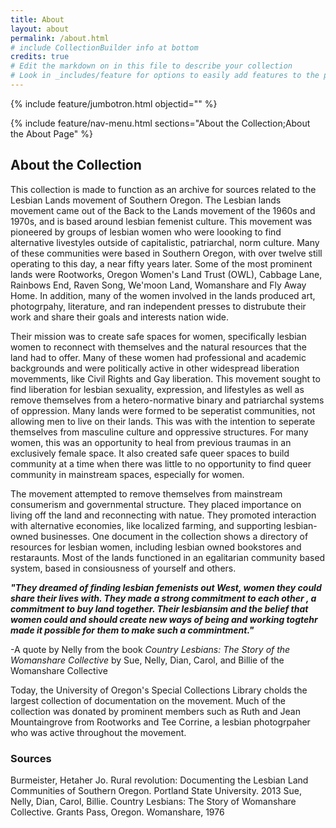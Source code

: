 ```yaml
---
title: About
layout: about
permalink: /about.html
# include CollectionBuilder info at bottom
credits: true
# Edit the markdown on in this file to describe your collection
# Look in _includes/feature for options to easily add features to the page
---
```


{% include feature/jumbotron.html objectid="" %}

{% include feature/nav-menu.html sections="About the Collection;About the About Page" %}

## About the Collection

This collection is made to function as an archive for sources related to the Lesbian Lands movement of Southern Oregon. The Lesbian lands movement came out of the Back to the Lands movement of the 1960s and 1970s, and is based around lesbian femenist culture. This movement was pioneered by groups of lesbian women who were loooking to find alternative livestyles outside of capitalistic, patriarchal, norm culture. Many of these communities were based in Southern Oregon, with over twelve still operating to this day, a near fifty years later. Some of the most prominent lands were Rootworks, Oregon Women's Land Trust (OWL), Cabbage Lane, Rainbows End, Raven Song, We'moon Land, Womanshare and Fly Away Home. In addition, many of the women involved in the lands produced art, photogrpahy, literature, and ran independent presses to distrubute their work and share their goals and interests nation wide. 

Their mission was to create safe spaces for women, specifically lesbian women to reconnect with themselves and the natural resources that the land had to offer. Many of these women had professional and academic backgrounds and were politically active in other widespread liberation movemments, like Civil Rights and Gay liberation. This movement sought to find liberation for lesbian sexuality, expression, and lifestyles as well as remove themselves from a hetero-normative binary and patriarchal systems of oppression. Many lands were formed to be seperatist communities, not allowing men to live on their lands. This was with the intention to seperate themselves from masculine culture and oppressive structures. For many women, this was an opportunity to heal from previous traumas in an exclusively female space. It also created safe queer spaces to build community at a time when there was little to no opportunity to find queer community in mainstream spaces, especially for women. 

The movement attempted to remove themselves from mainstream consumerism and governmental structure. They placed importance on living off the land and reconnecting with natue. They promoted interaction with alternative economies, like localized farming, and supporting lesbian-owned businesses. One document in the collection shows a directory of resources for lesbian women, including lesbian owned bookstores and restaraunts. Most of the lands functioned in an egalitarian community based system, based in consiousness of yourself and others. 

***"They dreamed of finding lesbian femenists out West, women they could share their lives with. They made a strong commitment to each other , a commitment to buy land together. Their lesbiansim and the belief that women could and should create new ways of being and working togtehr made it possible for them to make such a commintment."*** 
 
 -A quote by Nelly from the book *Country Lesbians: The Story of the Womanshare Collective* by Sue, Nelly, Dian, Carol, and Billie of the Womanshare Collective


Today, the University of Oregon's Special Collections Library cholds the largest collection of documentation on the movement. Much of the collection was donated by prominent members such as Ruth and Jean Mountaingrove from Rootworks and Tee Corrine, a lesbian photogrpaher who was active throughout the movement.   

### Sources
Burmeister, Hetaher Jo. Rural revolution: Documenting the Lesbian Land Communities of Southern Oregon. Portland State University. 2013
Sue, Nelly, Dian, Carol, Billie. Country Lesbians: The Story of Womanshare Collective. Grants Pass, Oregon. Womanshare, 1976



